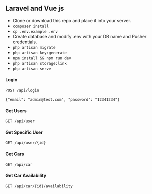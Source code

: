 ## Laravel and Vue js

-   Clone or download this repo and place it into your server.
-   `composer install `
-   `cp .env.example .env `
-   Create database and modify .env with your DB name and Pusher credentials.
-   `php artisan migrate `
-   `php artisan key:generate `
-   `npm install && npm run dev `
-   `php artisan storage:link`
-   `php artisan serve `

#### Login
```http
POST /api/login

{"email": "admin@test.com", "password": "12341234"}
```

#### Get Users
```http
GET /api/user
```

#### Get Specific User
```http
GET /api/user/{id}
```

#### Get Cars
```http
GET /api/car
```

#### Get Car Availability
```http
GET /api/car/{id}/availability
```